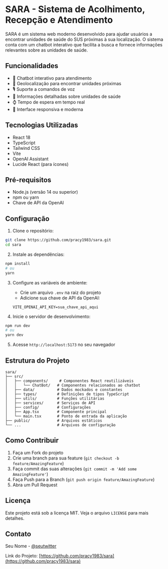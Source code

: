 # SARA - Sistema de Acolhimento, Recepção e Atendimento

SARA é um sistema web moderno desenvolvido para ajudar usuários a encontrar unidades de saúde do SUS próximas à sua localização. O sistema conta com um chatbot interativo que facilita a busca e fornece informações relevantes sobre as unidades de saúde.

## Funcionalidades

- 🤖 Chatbot interativo para atendimento
- 📍 Geolocalização para encontrar unidades próximas
- 🎙️ Suporte a comandos de voz
- 🏥 Informações detalhadas sobre unidades de saúde
- ⌚ Tempo de espera em tempo real
- 📱 Interface responsiva e moderna

## Tecnologias Utilizadas

- React 18
- TypeScript
- Tailwind CSS
- Vite
- OpenAI Assistant
- Lucide React (para ícones)

## Pré-requisitos

- Node.js (versão 14 ou superior)
- npm ou yarn
- Chave de API da OpenAI

## Configuração

1. Clone o repositório:
```bash
git clone https://github.com/pracy1983/sara.git
cd sara
```

2. Instale as dependências:
```bash
npm install
# ou
yarn
```

3. Configure as variáveis de ambiente:
   - Crie um arquivo `.env` na raiz do projeto
   - Adicione sua chave de API da OpenAI:
   ```
   VITE_OPENAI_API_KEY=sua_chave_api_aqui
   ```

4. Inicie o servidor de desenvolvimento:
```bash
npm run dev
# ou
yarn dev
```

5. Acesse `http://localhost:5173` no seu navegador

## Estrutura do Projeto

```
sara/
├── src/
│   ├── components/     # Componentes React reutilizáveis
│   │   └── ChatBot/   # Componentes relacionados ao chatbot
│   ├── data/          # Dados mockados e constantes
│   ├── types/         # Definições de tipos TypeScript
│   ├── utils/         # Funções utilitárias
│   ├── services/      # Serviços de API
│   ├── config/        # Configurações
│   ├── App.tsx        # Componente principal
│   └── main.tsx       # Ponto de entrada da aplicação
├── public/            # Arquivos estáticos
└── ...                # Arquivos de configuração
```

## Como Contribuir

1. Faça um Fork do projeto
2. Crie uma branch para sua feature (`git checkout -b feature/AmazingFeature`)
3. Faça commit das suas alterações (`git commit -m 'Add some AmazingFeature'`)
4. Faça Push para a Branch (`git push origin feature/AmazingFeature`)
5. Abra um Pull Request

## Licença

Este projeto está sob a licença MIT. Veja o arquivo `LICENSE` para mais detalhes.

## Contato

Seu Nome - [@seutwitter](https://twitter.com/seutwitter)

Link do Projeto: [https://github.com/pracy1983/sara](https://github.com/pracy1983/sara)
